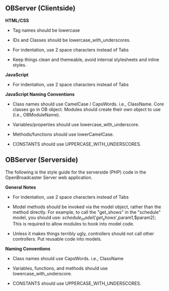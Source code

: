 ## OBServer (Clientside) ##

__HTML/CSS__

- Tag names should be lowercase

- IDs and Classes should be lowercase_with_underscores.

- For indentation, use 2 space characters instead of Tabs

- Keep things clean and themeable, avoid internal stylesheets and inline styles.

__JavaScript__

- For indentation, use 2 space characters instead of Tabs


__JavaScript Naming Conventions__

- Class names should use CamelCase / CapsWords. i.e., ClassName. Core classes go in OB object. Modules should create their own object to use (i.e., OBModuleName).

- Variables/properties should use lowercase_with_underscore.

- Methods/functions should use lowerCamelCase.

- CONSTANTS should use UPPERCASE_WITH_UNDERSCORES.

## OBServer (Serverside) ##

The following is the style guide for the server­side (PHP) code in the OpenBroadcaster Server web application.

__General Notes__

- For indentation, use 2 space characters instead of Tabs

- Model methods should be invoked via the model object, rather than the method directly. For example, to call the "get_shows" in the "schedule" model, you should use:
 $schedule_model('get_shows',$param1,$param2);
This is required to allow modules to hook into model code.

- Unless it makes things terribly ugly, controllers should not call other controllers. Put reusable code into models.


__Naming Conventions__

- Class names should use CapsWords. i.e., ClassName

- Variables, functions, and methods should use lowercase_with_underscore.

- CONSTANTS should use UPPERCASE_WITH_UNDERSCORES.
